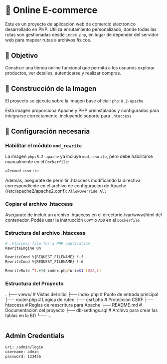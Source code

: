 # 🛒 Online E-commerce

Este es un proyecto de aplicación web de comercio electrónico desarrollado en PHP. Utiliza enrutamiento personalizado, donde todas las rutas son gestionadas desde `index.php`, en lugar de depender del servidor web para mapear rutas a archivos físicos.

## 🚀 Objetivo

Construir una tienda online funcional que permita a los usuarios explorar productos, ver detalles, autenticarse y realizar compras.


## 🐳 Construcción de la Imagen

El proyecto se ejecuta sobre la imagen base oficial: `php:8.2-apache`

Esta imagen proporciona Apache y PHP preinstalados y configurados para integrarse correctamente, incluyendo soporte para `.htaccess`.

## 🔧 Configuración necesaria

### Habilitar el módulo `mod_rewrite`

La imagen `php:8.2-apache` ya incluye `mod_rewrite`, pero debe habilitarse manualmente en el `Dockerfile`:

```bash
a2enmod rewrite
```

Además, asegurate de permitir .htaccess modificando la directiva correspondiente en el archivo de configuración de Apache (/etc/apache2/apache2.conf): `AllowOverride All`

### Copiar el archivo .htaccess

Asegurate de incluir un archivo .htaccess en el directorio /var/www/html del contenedor. Podés usar la instrucción `COPY` o `ADD` en el `Dockerfile`

### Estructura del archivo .htaccess

```sh
# .htaccess file for a PHP application
RewriteEngine On

RewriteCond %{REQUEST_FILENAME} !-f
RewriteCond %{REQUEST_FILENAME} !-d

RewriteRule ^(.+)$ index.php?uri=$1 [QSA,L]
```

### Estructura del Proyecto

.
├── views/                # Vistas del sitio
├── index.php             # Punto de entrada principal
├── router.php            # Lógica de ruteo
├── csrf.php              # Protección CSRF
├── htaccess              # Reglas de reescritura para Apache
├── README.md             # Documentación del proyecto
├── db-settings.sql       # Archivo para crear las tablas en la BD
└── ...

```sh

```

## Admin Credentials

```sh
uri: /admin/login
username: admin
password: 123456
```
